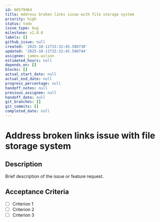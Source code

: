 ```yaml
---
id: 68579d64
title: Address broken links issue with file storage system
priority: high
status: todo
issue_type: bug
milestone: v2.0.0
labels: []
github_issue: null
created: '2025-10-11T15:32:45.580738'
updated: '2025-10-11T15:32:45.580744'
assignee: james.wilson
estimated_hours: null
depends_on: []
blocks: []
actual_start_date: null
actual_end_date: null
progress_percentage: null
handoff_notes: null
previous_assignee: null
handoff_date: null
git_branches: []
git_commits: []
completed_date: null
---
```


# Address broken links issue with file storage system

## Description

Brief description of the issue or feature request.

## Acceptance Criteria

- [ ] Criterion 1
- [ ] Criterion 2
- [ ] Criterion 3